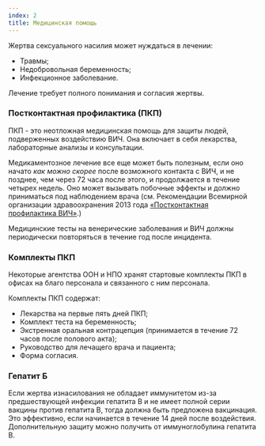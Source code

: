 ```yaml
---
index: 2
title: Медицинская помощь
---
```

Жертва сексуального насилия может нуждаться в лечении:

*   Травмы;
*   Недобровольная беременность;
*   Инфекционное заболевание.

Лечение требует полного понимания и согласия жертвы.

### Постконтактная профилактика (ПКП)

ПКП - это неотложная медицинская помощь для защиты людей, подверженных воздействию ВИЧ. Она включает в себя лекарства, лабораторные анализы и консультации.

Медикаментозное лечение все еще может быть полезным, если оно начато *как можно скорее* после возможного контакта с ВИЧ, и не позднее, чем через 72 часа после этого, и продолжается в течение четырех недель. Оно может вызывать побочные эффекты и должно приниматься под наблюдением врача (см. Рекомендации Всемирной организации здравоохранения 2013 года [«Постконтактная профилактика ВИЧ»](http://www.who.int/hiv/pub/guidelines/arv2013/December2014-ARVsupplement-chap5.pdf).)

Медицинские тесты на венерические заболевания и ВИЧ должны периодически повторяться в течение
год после инцидента.

### Комплекты ПКП

Некоторые агентства ООН и НПО хранят стартовые комплекты ПКП в офисах на благо
персонала и связанного с ним персонала.

Комплекты ПКП содержат:

*   Лекарства на первые пять дней ПКП;
*   Комплект теста на беременность;
*  Экстренная оральная контрацепция (принимается в течение 72 часов после полового акта);
*  Руководство для лечащего врача и пациента;
*  Форма согласия.

### Гепатит Б

Если жертва изнасилования не обладает иммунитетом из-за предшествующей инфекции гепатита В и не имеет
полной серии вакцины против гепатита В, тогда должна быть предложена вакцинация.
Это эффективно, если начинается в течение 14 дней после воздействия. Дополнительную
защиту можно получить от иммуноглобулина гепатита B.
